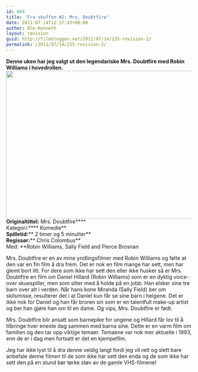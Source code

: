 ```yaml
---
id: 684
title: 'Fra skuffen #2: Mrs. Doubtfire'
date: 2011-07-14T12:37:43+00:00
author: Ole-Kenneth
layout: revision
guid: http://filmbloggen.net/2011/07/14/235-revision-2/
permalink: /2011/07/14/235-revision-2/
---
```

**Denne uken har jeg valgt ut den legendariske Mrs. Doubtfire med Robin Williams i hovedrollen.**  
[<img class="alignnone size-full wp-image-236" title="Mrs-Doubtfire" src="http://filmbloggen.net/wp-content/uploads//2011/04/mrs-doubtfire-e1310639808344.jpg" alt="" width="618" height="400" />](http://filmbloggen.net/wp-content/uploads//2011/04/mrs-doubtfire-e1310639808344.jpg)  
**Originaltittel:** Mrs. Doubtfire****  
Kategori:**** Komedie**  
**Spilletid:**** 2 timer og 5 minutter**  
**Regissør:**** Chris Colombus**  
Med: **Robin Williams, Sally Field and Pierce Brosnan

Mrs. Doubtfire er en av mine yndlingsfilmer med Robin Williams og følte at den var en fin film å dra frem. Det er nok en film mange har sett, men har glemt bort litt. For dere som ikke har sett den eller ikke husker så er Mrs. Doubtfire en film om Daniel Hillard (Robin Williams) som er en dyktig voice-over skuespiller, men som sliter med å holde på en jobb. Han elsker sine tre barn over alt i verden. Når hans kone Miranda (Sally Field) ber om skilsmisse, resulterer det i at Daniel kun får se sine barn i helgene. Det er ikke nok for Daniel og han får broren sin som er en talentfull make-up artist og ber han gjøre han om til en dame. Og vips, Mrs. Doubtfire er født.

Mrs. Doubtfire blir ansatt som barnepike for ungene og Hillard får lov til å tilbringe hver eneste dag sammen med barna sine. Dette er en varm film om familien og den tar opp viktige temaer. Temaene var nok mer aktuelle i 1993, enn de er i dag men fortsatt er det en kjempefilm.

Jeg har ikke lyst til å dra denne veldig langt fordi jeg vil rett og slett bare anbefale denne filmen til de som ikke har sett den enda og de som ikke har sett den på en stund bør tørke støv av de gamle VHS-filmene!